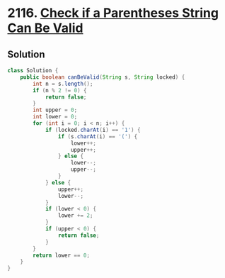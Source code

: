 # 2116. [Check if a Parentheses String Can Be Valid](https://leetcode.com/problems/check-if-a-parentheses-string-can-be-valid/description/?envType=daily-question&envId=2025-01-12)

## Solution

```java
class Solution {
    public boolean canBeValid(String s, String locked) {
        int n = s.length();
        if (n % 2 != 0) {
            return false;
        }
        int upper = 0;
        int lower = 0;
        for (int i = 0; i < n; i++) {
            if (locked.charAt(i) == '1') {
                if (s.charAt(i) == '(') {
                    lower++;
                    upper++;
                } else {
                    lower--;
                    upper--;
                }
            } else {
                upper++;
                lower--;
            }
            if (lower < 0) {
                lower += 2;
            }
            if (upper < 0) {
                return false;
            }
        }
        return lower == 0;
    }
}
```